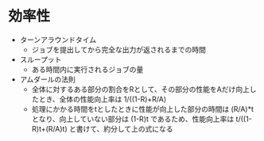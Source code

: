 # 効率性

- ターンアラウンドタイム
    - ジョブを提出してから完全な出力が返されるまでの時間
- スループット
    - ある時間内に実行されるジョブの量
- アムダールの法則
    - 全体に対するある部分の割合をRとして、その部分の性能をAだけ向上したとき、全体の性能向上率は 1/((1-R)+R/A)
    - 処理にかかる時間をtとしたときに性能が向上した部分の時間は (R/A)*t となり、向上していない部分は (1-R)t であるため、性能向上率は t/((1-R)t+(R/A)t) と書けて、約分して上の式になる
